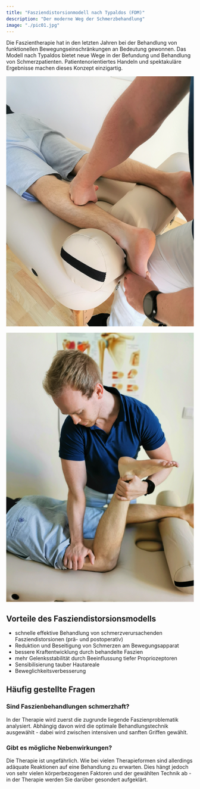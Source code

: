 ```yaml
---
title: "Fasziendistorsionmodell nach Typaldos (FDM)"
description: "Der moderne Weg der Schmerzbehandlung"
image: "./pic01.jpg"
---
```


Die Faszientherapie hat in den letzten Jahren bei der Behandlung von funktionellen Bewegungseinschränkungen an Bedeutung gewonnen. Das Modell nach Typaldos bietet neue Wege in der Befundung und Behandlung von Schmerzpatienten. Patientenorientiertes Handeln und spektakuläre Ergebnisse machen dieses Konzept einzigartig.

![therapie](./faszien1.jpg "Faszienbehandlung der Wade")

![therapie](./faszien2.jpg "Behandlung intermuskulärer Septen")

## Vorteile des Fasziendistorsionsmodells

* schnelle effektive Behandlung von schmerzverursachenden Fasziendistorsionen (prä- und postoperativ)
* Reduktion und Beseitigung von Schmerzen am Bewegungsapparat
* bessere Kraftentwicklung durch behandelte Faszien
* mehr Gelenksstabilität durch Beeinflussung tiefer Propriozeptoren
* Sensibilisierung tauber Hautareale
* Beweglichkeitsverbesserung

## Häufig gestellte Fragen

### Sind Faszienbehandlungen schmerzhaft?

In der Therapie wird zuerst die zugrunde liegende Faszienproblematik analysiert. Abhängig davon wird die optimale Behandlungstechnik ausgewählt - dabei wird zwischen intensiven und sanften Griffen gewählt.

### Gibt es mögliche Nebenwirkungen?

Die Therapie ist ungefährlich. Wie bei vielen Therapieformen sind allerdings adäquate Reaktionen auf eine Behandlung zu erwarten. Dies hängt jedoch von sehr vielen körperbezogenen Faktoren und der gewählten Technik ab - in der Therapie werden Sie darüber gesondert aufgeklärt.
